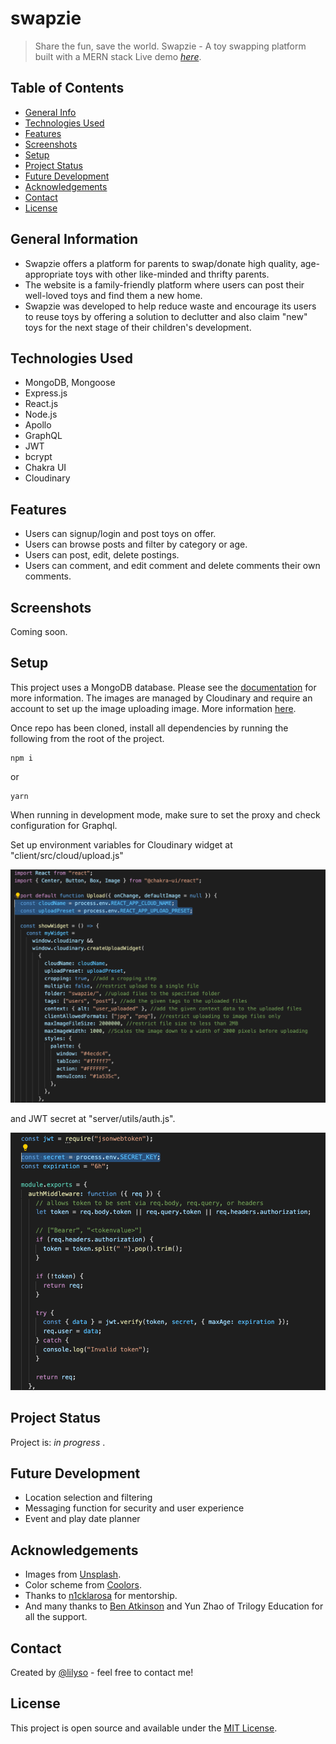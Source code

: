 # swapzie

> Share the fun, save the world. Swapzie - A toy swapping platform built with a MERN stack
> Live demo [_here_](https://swapzie.herokuapp.com/).

## Table of Contents

- [General Info](#general-information)
- [Technologies Used](#technologies-used)
- [Features](#features)
- [Screenshots](#screenshots)
- [Setup](#setup)
- [Project Status](#project-status)
- [Future Development](#future-development)
- [Acknowledgements](#acknowledgements)
- [Contact](#contact)
- [License](#license)

## General Information

- Swapzie offers a platform for parents to swap/donate high quality, age-appropriate toys with other like-minded and thrifty parents.
- The website is a family-friendly platform where users can post their well-loved toys and find them a new home.
- Swapzie was developed to help reduce waste and encourage its users to reuse toys by offering a solution to declutter and also claim "new" toys for the next stage of their children's development.

## Technologies Used

- MongoDB, Mongoose
- Express.js
- React.js
- Node.js
- Apollo
- GraphQL
- JWT
- bcrypt
- Chakra UI
- Cloudinary

## Features

- Users can signup/login and post toys on offer.
- Users can browse posts and filter by category or age.
- Users can post, edit, delete postings.
- Users can comment, and edit comment and delete comments their own comments.

## Screenshots

Coming soon.

## Setup

This project uses a MongoDB database. Please see the [documentation](https://docs.mongodb.com/) for more information. The images are managed by Cloudinary and require an account to set up the image uploading image. More information [here](https://cloudinary.com/documentation/upload_widget).

Once repo has been cloned, install all dependencies by running the following from the root of the project.

```shell
npm i
```

or

```
yarn
```

When running in development mode, make sure to set the proxy and check configuration for Graphql.

Set up environment variables for Cloudinary widget at "client/src/cloud/upload.js"

![cloudinary example](client/public/images/cloudinary-widget.png)

and JWT secret at "server/utils/auth.js".

![jwt secret example](client/public/images/jwt-secret.png)

## Project Status

Project is: _in progress_ .

## Future Development

- Location selection and filtering
- Messaging function for security and user experience
- Event and play date planner

## Acknowledgements

- Images from [Unsplash](https://unsplash.com/).
- Color scheme from [Coolors](https://coolors.co/).
- Thanks to [n1cklarosa](https://github.com/n1cklarosa) for mentorship.
- And many thanks to [Ben Atkinson](https://github.com/neon-inkblast) and Yun Zhao of Trilogy Education for all the support.

## Contact

Created by [@lilyso](https://github.com/lilyso/swapzie) - feel free to contact me!

## License

This project is open source and available under the [MIT License](LICENSE).
